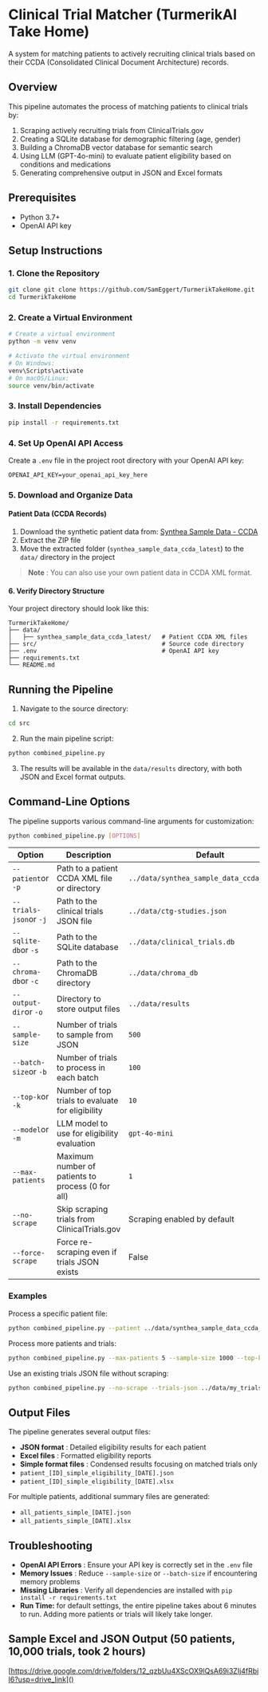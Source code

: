 # Clinical Trial Matcher (TurmerikAI Take Home)

A system for matching patients to actively recruiting clinical trials based on their CCDA (Consolidated Clinical Document Architecture) records.

## Overview

This pipeline automates the process of matching patients to clinical trials by:

1. Scraping actively recruiting trials from ClinicalTrials.gov
2. Creating a SQLite database for demographic filtering (age, gender)
3. Building a ChromaDB vector database for semantic search
4. Using LLM (GPT-4o-mini) to evaluate patient eligibility based on conditions and medications
5. Generating comprehensive output in JSON and Excel formats

## Prerequisites

* Python 3.7+
* OpenAI API key

## Setup Instructions

### 1. Clone the Repository

```bash
git clone git clone https://github.com/SamEggert/TurmerikTakeHome.git
cd TurmerikTakeHome
```

### 2. Create a Virtual Environment

```bash
# Create a virtual environment
python -m venv venv

# Activate the virtual environment
# On Windows:
venv\Scripts\activate
# On macOS/Linux:
source venv/bin/activate
```

### 3. Install Dependencies

```bash
pip install -r requirements.txt
```

### 4. Set Up OpenAI API Access

Create a `.env` file in the project root directory with your OpenAI API key:

```
OPENAI_API_KEY=your_openai_api_key_here
```

### 5. Download and Organize Data

#### Patient Data (CCDA Records)

1. Download the synthetic patient data from: [Synthea Sample Data - CCDA](https://synthetichealth.github.io/synthea-sample-data/downloads/latest/synthea_sample_data_ccda_latest.zip)
2. Extract the ZIP file
3. Move the extracted folder (`synthea_sample_data_ccda_latest`) to the `data/` directory in the project

> **Note** : You can also use your own patient data in CCDA XML format.

#### 6. Verify Directory Structure

Your project directory should look like this:

```
TurmerikTakeHome/
├── data/
│   ├── synthea_sample_data_ccda_latest/   # Patient CCDA XML files
├── src/                                   # Source code directory
├── .env                                   # OpenAI API key
├── requirements.txt
└── README.md
```

## Running the Pipeline

1. Navigate to the source directory:

```bash
cd src
```

2. Run the main pipeline script:

```bash
python combined_pipeline.py
```

3. The results will be available in the `data/results` directory, with both JSON and Excel format outputs.

## Command-Line Options

The pipeline supports various command-line arguments for customization:

```bash
python combined_pipeline.py [OPTIONS]
```

| Option                     | Description                                       | Default                                      |
| -------------------------- | ------------------------------------------------- | -------------------------------------------- |
| `--patient`or `-p`     | Path to a patient CCDA XML file or directory      | `../data/synthea_sample_data_ccda_latest/` |
| `--trials-json`or `-j` | Path to the clinical trials JSON file             | `../data/ctg-studies.json`                 |
| `--sqlite-db`or `-s`   | Path to the SQLite database                       | `../data/clinical_trials.db`               |
| `--chroma-db`or `-c`   | Path to the ChromaDB directory                    | `../data/chroma_db`                        |
| `--output-dir`or `-o`  | Directory to store output files                   | `../data/results`                          |
| `--sample-size`          | Number of trials to sample from JSON              | `500`                                      |
| `--batch-size`or `-b`  | Number of trials to process in each batch         | `100`                                      |
| `--top-k`or `-k`       | Number of top trials to evaluate for eligibility  | `10`                                       |
| `--model`or `-m`       | LLM model to use for eligibility evaluation       | `gpt-4o-mini`                              |
| `--max-patients`         | Maximum number of patients to process (0 for all) | `1`                                        |
| `--no-scrape`            | Skip scraping trials from ClinicalTrials.gov      | Scraping enabled by default                  |
| `--force-scrape`         | Force re-scraping even if trials JSON exists      | False                                        |

### Examples

Process a specific patient file:

```bash
python combined_pipeline.py --patient ../data/synthea_sample_data_ccda_latest/specific_patient.xml
```

Process more patients and trials:

```bash
python combined_pipeline.py --max-patients 5 --sample-size 1000 --top-k 20
```

Use an existing trials JSON file without scraping:

```bash
python combined_pipeline.py --no-scrape --trials-json ../data/my_trials.json
```

## Output Files

The pipeline generates several output files:

* **JSON format** : Detailed eligibility results for each patient
* **Excel files** : Formatted eligibility reports
* **Simple format files** : Condensed results focusing on matched trials only
* `patient_[ID]_simple_eligibility_[DATE].json`
* `patient_[ID]_simple_eligibility_[DATE].xlsx`

For multiple patients, additional summary files are generated:

* `all_patients_simple_[DATE].json`
* `all_patients_simple_[DATE].xlsx`

## Troubleshooting

* **OpenAI API Errors** : Ensure your API key is correctly set in the `.env` file
* **Memory Issues** : Reduce `--sample-size` or `--batch-size` if encountering memory problems
* **Missing Libraries** : Verify all dependencies are installed with `pip install -r requirements.txt`
* **Run Time:** for default settings, the entire pipeline takes about 6 minutes to run. Adding more patients or trials will likely take longer.

## Sample Excel and JSON Output (50 patients, 10,000 trials, took 2 hours)

[https://drive.google.com/drive/folders/12_qzbUu4XScOX9lQsA69i3ZIj4fRbiI6?usp=drive_link]()
